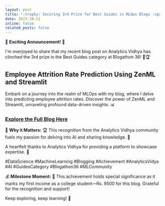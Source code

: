 ```yaml
---
layout: post
title: ":trophy: Securing 3rd Prize for Best Guides in MLOps Blogs :sparkles:"
date: 2023-10-12
inline: false
related_posts: false
---
```


:partying_face: **Exciting Announcement!** :rocket:

I'm overjoyed to share that my recent blog post on Analytics Vidhya has clinched the 3rd prize in the Best Guides category at Blogathon 36! :memo::trophy:

## Employee Attrition Rate Prediction Using ZenML and Streamlit

Embark on a journey into the realm of MLOps with my blog, where I delve into predicting employee attrition rates. Discover the power of ZenML and Streamlit, unraveling profound data-driven insights. :bar_chart:

### [Explore the Full Blog Here](https://lnkd.in/g9WksAYd)

:star2: **Why it Matters:** :trophy:
This recognition from the Analytics Vidhya community fuels my passion for delving into AI and sharing knowledge. :handshake:

A heartfelt thanks to Analytics Vidhya for providing a platform to showcase expertise. :raised_hands:

#DataScience #MachineLearning #Blogging #Achievement #AnalyticsVidya #AI #GuidesCategory #Blogathon36 #MLCommunity

:moneybag: **Milestone Moment:** :tada:
This achievement holds special significance as it marks my first income as a college student—Rs. 9500 for this blog. Grateful for the recognition and support!

Keep exploring, keep learning! :rocket:

